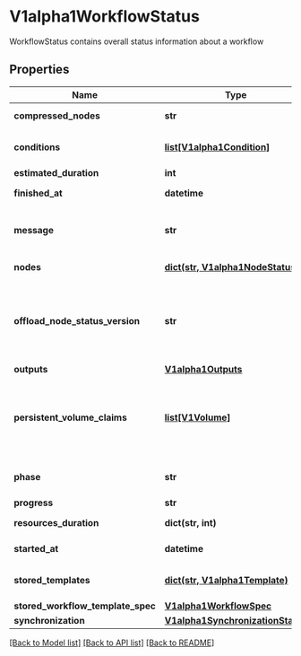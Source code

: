 # V1alpha1WorkflowStatus

WorkflowStatus contains overall status information about a workflow
## Properties
Name | Type | Description | Notes
------------ | ------------- | ------------- | -------------
**compressed_nodes** | **str** | Compressed and base64 decoded Nodes map | [optional] 
**conditions** | [**list[V1alpha1Condition]**](V1alpha1Condition.md) | Conditions is a list of conditions the Workflow may have | [optional] 
**estimated_duration** | **int** | EstimatedDuration in seconds. | [optional] 
**finished_at** | **datetime** | Time at which this workflow completed | [optional] 
**message** | **str** | A human readable message indicating details about why the workflow is in this condition. | [optional] 
**nodes** | [**dict(str, V1alpha1NodeStatus)**](V1alpha1NodeStatus.md) | Nodes is a mapping between a node ID and the node&#39;s status. | [optional] 
**offload_node_status_version** | **str** | Whether on not node status has been offloaded to a database. If exists, then Nodes and CompressedNodes will be empty. This will actually be populated with a hash of the offloaded data. | [optional] 
**outputs** | [**V1alpha1Outputs**](V1alpha1Outputs.md) |  | [optional] 
**persistent_volume_claims** | [**list[V1Volume]**](V1Volume.md) | PersistentVolumeClaims tracks all PVCs that were created as part of the io.argoproj.workflow.v1alpha1. The contents of this list are drained at the end of the workflow. | [optional] 
**phase** | **str** | Phase a simple, high-level summary of where the workflow is in its lifecycle. | [optional] 
**progress** | **str** | Progress to completion | [optional] 
**resources_duration** | **dict(str, int)** | ResourcesDuration is the total for the workflow | [optional] 
**started_at** | **datetime** | Time at which this workflow started | [optional] 
**stored_templates** | [**dict(str, V1alpha1Template)**](V1alpha1Template.md) | StoredTemplates is a mapping between a template ref and the node&#39;s status. | [optional] 
**stored_workflow_template_spec** | [**V1alpha1WorkflowSpec**](V1alpha1WorkflowSpec.md) |  | [optional] 
**synchronization** | [**V1alpha1SynchronizationStatus**](V1alpha1SynchronizationStatus.md) |  | [optional] 

[[Back to Model list]](../README.md#documentation-for-models) [[Back to API list]](../README.md#documentation-for-api-endpoints) [[Back to README]](../README.md)


